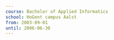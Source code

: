 ```yaml
---
course: Bachelor of Applied Informatics
school: HoGent campus Aalst
from: 2003-09-01
until: 2006-06-30
---
```

